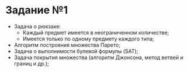 # Задание №1

- Задача о рюкзаке:
  - Каждый предмет имеется в неограниченном количестве;
  - Имеется только по одному предмету каждого типа;
- Алгоритм построения множества Парето;
- Задача о выполнимости булевой формулы (SAT);
- Задача покрытия множества (алгоритм Джонсона, метод ветвей и границ и др.);
